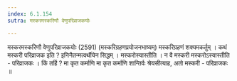 ```yaml
---
index: 6.1.154
sutra: मस्करमस्करिणौ वेणुपरिव्राजकयोः

---
```

मस्करमस्करिणौ वेणुपरिव्राजकयोः (2591) (मस्करिग्रहणप्रयोजनभाष्यम्) मस्करिग्रहणं शक्यमकर्तुम् । कथं मस्करी परिव्राजक इति ? इनिनैतन्मत्वर्थीयेन सिद्धम् । मस्करोस्यास्तीति । न वै मस्करी मस्करोऽस्यास्तीति  -  परिव्राजकः । किं तर्हि ? मा कृत कर्माणि मा कृत कर्माणि शान्तिर्वः श्रेयसीत्याह, अतो मस्करी  -  परिव्राजकः ॥